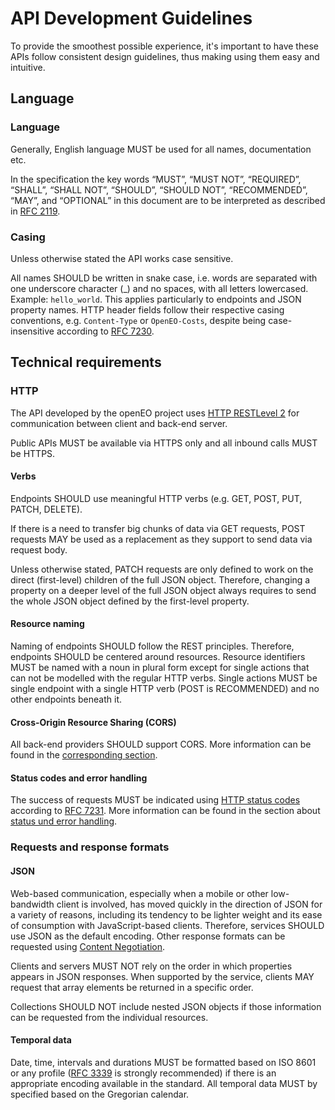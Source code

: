 # API Development Guidelines

To provide the smoothest possible experience, it's important to have these APIs follow consistent design guidelines, thus making using them easy and intuitive.

## Language

### Language

Generally, English language MUST be used for all names, documentation etc.

In the specification the key words “MUST”, “MUST NOT”, “REQUIRED”, “SHALL”, “SHALL NOT”, “SHOULD”, “SHOULD NOT”, “RECOMMENDED”, “MAY”, and “OPTIONAL” in this document are to be interpreted as described in [RFC 2119](http://tools.ietf.org/html/rfc2119).

### Casing

Unless otherwise stated the API works case sensitive.

All names SHOULD be written in snake case, i.e. words are separated with one underscore character (_) and no spaces, with all letters lowercased. Example: `hello_world`. This applies particularly to endpoints and JSON property names. HTTP header fields follow their respective casing conventions, e.g. `Content-Type` or `OpenEO-Costs`, despite being case-insensitive according to [RFC 7230](https://tools.ietf.org/html/rfc7230#section-3.2).

## Technical requirements

### HTTP

The API developed by the openEO project uses [HTTP REST](https://en.wikipedia.org/wiki/Representational_state_transfer)[Level 2](https://martinfowler.com/articles/richardsonMaturityModel.html#level2) for communication between client and back-end server.

Public APIs MUST be available via HTTPS only and all inbound calls MUST be HTTPS. 

#### Verbs

Endpoints SHOULD use meaningful HTTP verbs (e.g. GET, POST, PUT, PATCH, DELETE).

If there is a need to transfer big chunks of data via GET requests, POST requests MAY be used as a replacement as they support to send data via request body.

Unless otherwise stated, PATCH requests are only defined to work on the direct (first-level) children of the full JSON object. Therefore, changing a property on a deeper level of the full JSON object always requires to send the whole JSON object defined by the first-level property.

#### Resource naming

Naming of endpoints SHOULD follow the REST principles. Therefore, endpoints SHOULD be centered around resources. Resource identifiers MUST be named with a noun in plural form except for single actions that can not be modelled with the regular HTTP verbs. Single actions MUST be single endpoint with a single HTTP verb (POST is RECOMMENDED) and no other endpoints beneath it.

#### Cross-Origin Resource Sharing (CORS)

All back-end providers SHOULD support CORS. More information can be found in the [corresponding section](cors.md).

#### Status codes and error handling

The success of requests MUST be indicated using [HTTP status codes](https://tools.ietf.org/html/rfc7231#section-6) according to [RFC 7231](https://tools.ietf.org/html/rfc7231). More information can be found in the section about [status und error handling](errors.md).

### Requests and response formats

#### JSON

Web-based communication, especially when a mobile or other low-bandwidth client is involved, has moved quickly in the direction of JSON for a variety of reasons, including its tendency to be lighter weight and its ease of consumption with JavaScript-based clients. Therefore, services SHOULD use JSON as the default encoding. Other response formats can be requested using [Content Negotiation](https://www.w3.org/Protocols/rfc2616/rfc2616-sec12.html).

Clients and servers MUST NOT rely on the order in which properties appears in JSON responses. When supported by the service, clients MAY request that array elements be returned in a specific order.

Collections SHOULD NOT include nested JSON objects if those information can be requested from the individual resources.

#### Temporal data

Date, time, intervals and durations MUST be formatted based on ISO 8601 or any profile ([RFC 3339](https://www.ietf.org/rfc/rfc3339) is strongly recommended) if there is an appropriate encoding available in the standard. All temporal data MUST by specified based on the Gregorian calendar.
